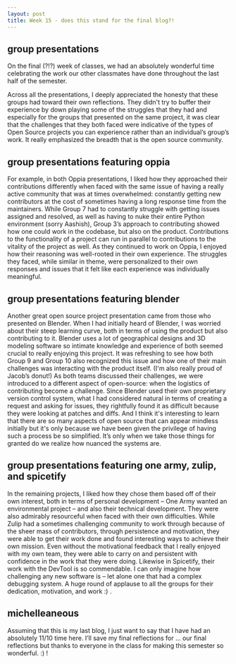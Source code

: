 ```yaml
---
layout: post
title: Week 15 - does this stand for the final blog?!
---
```


## group presentations

On the final (?!?) week of classes, we had an absolutely wonderful time celebrating the work our other classmates have done throughout the last half of the semester.

Across all the presentations, I deeply appreciated the honesty that these groups had toward their own reflections. They didn't try to buffer their experience by down playing some of the struggles that they had and especially for the groups that presented on the same project, it was clear that the challenges that they both faced were indicative of the types of Open Source projects you can experience rather than an individual’s group’s work. It really emphasized the breadth that is the open source community.

<!--more-->

## group presentations featuring oppia

For example, in both Oppia presentations, I liked how they approached their contributions differently when faced with the same issue of having a really active community that was at times overwhelmed: constantly getting new contributors at the cost of sometimes having a long response time from the maintainers. While Group 7 had to constantly struggle with getting issues assigned and resolved, as well as having to nuke their entire Python environment (sorry Aashish), Group 3’s approach to contributing showed how one could work in the codebase, but also on the product. Contributions to the functionality of a project can run in parallel to contributions to the vitality of the project as well. As they continued to work on Oppia, I enjoyed how their reasoning was well-rooted in their own experience. The struggles they faced, while similar in theme, were personalized to their own responses and issues that it felt like each experience was individually meaningful.

## group presentations featuring blender

Another great open source project presentation came from those who presented on Blender. When I had initially heard of Blender, I was worried about their steep learning curve, both in terms of using the product but also contributing to it. Blender uses a lot of geographical designs and 3D modeling software so intimate knowledge and experience of both seemed crucial to really enjoying this project. It was refreshing to see how both Group 9 and Group 10 also recognized this issue and how one of their main challenges was interacting with the product itself. (I'm also really proud of Jacob’s donut!) As both teams discussed their challenges, we were introduced to a different aspect of open-source: when the logistics of contributing become a challenge. Since Blender used their own proprietary version control system, what I had considered natural in terms of creating a request and asking for issues, they rightfully found it as difficult because they were looking at patches and diffs. And I think it's interesting to learn that there are so many aspects of open source that can appear mindless initially but it's only because we have been given the privilege of having such a process be so simplified. It’s only when we take those things for granted do we realize how nuanced the systems are.

## group presentations featuring one army, zulip, and spicetify

In the remaining projects, I liked how they chose them based off of their own interest, both in terms of personal development – One Army wanted an environmental project – and also their technical development. They were also admirably resourceful when faced with their own difficulties. While Zulip had a sometimes challenging community to work through because of the sheer mass of contributors, through persistence and motivation, they were able to get their work done and found interesting ways to achieve their own mission. Even without the motivational feedback that I really enjoyed with my own team, they were able to carry on and persistent with confidence in the work that they were doing. Likewise in Spicetify, their work with the DevTool is so commendable. I can only imagine how challenging any new software is – let alone one that had a complex debugging system. A huge round of applause to all the groups for their dedication, motivation, and work :) .

## michelleaneous

Assuming that this is my last blog, I just want to say that I have had an absolutely 11/10 time here. I’ll save my final reflections for … our final reflections but thanks to everyone in the class for making this semester so wonderful. :) !
